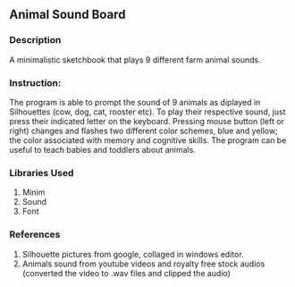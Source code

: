 ## Animal Sound Board
### Description 
A minimalistic sketchbook that plays 9 different farm animal sounds.

### Instruction: 
The program is able to prompt the sound of 9 animals as diplayed in Silhouettes (cow, dog, cat, rooster etc). To play their respective sound, just press their indicated letter on the keyboard. Pressing mouse button (left or right) changes and flashes two different color schemes, blue and yellow; the color associated with memory and cognitive skills. The program can be useful to teach babies and toddlers about animals.

### Libraries Used
1) Minim
2) Sound
3) Font

### References
1) Silhouette pictures from google, collaged in windows editor.
2) Animals sound from youtube videos and royalty free stock audios (converted the video to .wav  files and clipped the audio)
